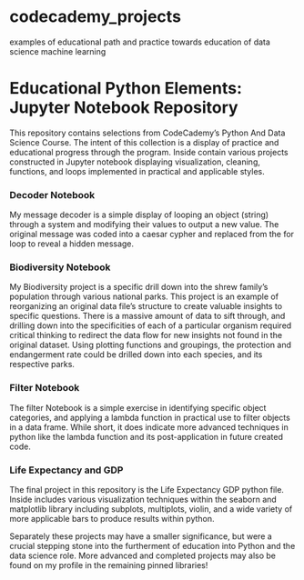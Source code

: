 # codecademy_projects
examples of educational path and practice towards education of data science machine learning


# Educational Python Elements: Jupyter Notebook Repository #
This repository contains selections from CodeCademy’s Python And Data Science Course. The intent of this collection is a display of practice and educational progress through the program. Inside contain various projects constructed in Jupyter notebook displaying visualization, cleaning, functions, and loops implemented in practical and applicable styles. 

### Decoder Notebook ###
My message decoder is a simple display of looping an object (string) through a system and modifying their values to output a new value. The original message was coded into a caesar cypher and replaced from the for loop to reveal a hidden message.

### Biodiversity Notebook ###
My Biodiversity project is a specific drill down into the shrew family’s population through various national parks. This project is an example of reorganizing an original data file’s structure to create valuable insights to specific questions. There is a massive amount of data to sift through, and drilling down into the specificities of each of a particular organism required critical thinking to redirect the data flow for new insights not found in the original dataset. Using plotting functions and groupings, the protection and endangerment rate could be drilled down into each species, and its respective parks.

### Filter Notebook ###
The filter Notebook is a simple exercise in identifying specific object categories, and applying a lambda function in practical use to filter objects in a data frame. While short, it does indicate more advanced techniques in python like the lambda function and its post-application in future created code.

### Life Expectancy and GDP ###
The final project in this repository is the Life Expectancy GDP python file. Inside includes various visualization techniques within the seaborn and matplotlib library including subplots, multiplots, violin, and a wide variety of more applicable bars to produce results within python. 


Separately these projects may have a smaller significance, but were a crucial stepping stone into the furtherment of education into Python and the data science role. More advanced and completed projects may also be found on my profile in the remaining pinned libraries!
